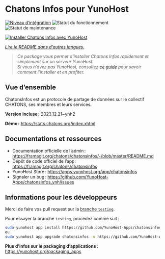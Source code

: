 <!--
Nota bene : ce README est automatiquement généré par <https://github.com/YunoHost/apps/tree/master/tools/readme_generator>
Il NE doit PAS être modifié à la main.
-->

# Chatons Infos pour YunoHost

[![Niveau d’intégration](https://apps.yunohost.org/badge/integration/chatonsinfos)](https://ci-apps.yunohost.org/ci/apps/chatonsinfos/)
![Statut du fonctionnement](https://apps.yunohost.org/badge/state/chatonsinfos)
![Statut de maintenance](https://apps.yunohost.org/badge/maintained/chatonsinfos)

[![Installer Chatons Infos avec YunoHost](https://install-app.yunohost.org/install-with-yunohost.svg)](https://install-app.yunohost.org/?app=chatonsinfos)

*[Lire le README dans d'autres langues.](./ALL_README.md)*

> *Ce package vous permet d’installer Chatons Infos rapidement et simplement sur un serveur YunoHost.*  
> *Si vous n’avez pas YunoHost, consultez [ce guide](https://yunohost.org/install) pour savoir comment l’installer et en profiter.*

## Vue d’ensemble

ChatonsInfos est un protocole de partage de données sur le collectif CHATONS, ses membres et leurs services.


**Version incluse :** 2023.12.21~ynh2

**Démo :** <https://stats.chatons.org/index.xhtml>
## Documentations et ressources

- Documentation officielle de l’admin : <https://framagit.org/chatons/chatonsinfos/-/blob/master/README.md>
- Dépôt de code officiel de l’app : <https://framagit.org/chatons/chatonsinfos>
- YunoHost Store : <https://apps.yunohost.org/app/chatonsinfos>
- Signaler un bug : <https://github.com/YunoHost-Apps/chatonsinfos_ynh/issues>

## Informations pour les développeurs

Merci de faire vos pull request sur la [branche `testing`](https://github.com/YunoHost-Apps/chatonsinfos_ynh/tree/testing).

Pour essayer la branche `testing`, procédez comme suit :

```bash
sudo yunohost app install https://github.com/YunoHost-Apps/chatonsinfos_ynh/tree/testing --debug
ou
sudo yunohost app upgrade chatonsinfos -u https://github.com/YunoHost-Apps/chatonsinfos_ynh/tree/testing --debug
```

**Plus d’infos sur le packaging d’applications :** <https://yunohost.org/packaging_apps>
